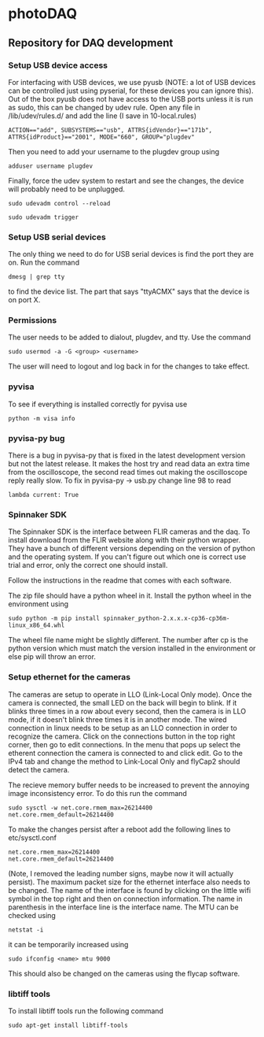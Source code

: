 # photoDAQ

## Repository for DAQ development

### Setup USB device access

For interfacing with USB devices, we use pyusb (NOTE: a lot of USB devices can be controlled just using pyserial, for these devices you can ignore this). 
Out of the box pyusb does not have access to the USB ports unless it is run as sudo, this can be changed by udev rule.
Open any file in /lib/udev/rules.d/ and add the line (I save in 10-local.rules)
```
ACTION=="add", SUBSYSTEMS=="usb", ATTRS{idVendor}=="171b", ATTRS{idProduct}=="2001", MODE="660", GROUP="plugdev"
```
Then you need to add your username to the plugdev group using
```
adduser username plugdev
```
Finally, force the udev system to restart and see the changes, the device will probably need to be unplugged.
```
sudo udevadm control --reload
```
```
sudo udevadm trigger
```

### Setup USB serial devices

The only thing we need to do for USB serial devices is find the port they are on.
Run the command
```
dmesg | grep tty
```
to find the device list. 
The part that says "ttyACMX" says that the device is on port X.

### Permissions

The user needs to be added to dialout, plugdev, and tty. Use the command
```
sudo usermod -a -G <group> <username>
```
The user will need to logout and log back in for the changes to take effect.

### pyvisa

To see if everything is installed correctly for pyvisa use
```
python -m visa info
``` 

### pyvisa-py bug

There is a bug in pyvisa-py that is fixed in the latest development version but not the latest release.
It makes the host try and read data an extra time from the oscilloscope, the second read times out making the oscilloscope reply really slow.
To fix in pyvisa-py -> usb.py change line 98 to read
```
lambda current: True
```

### Spinnaker SDK

The Spinnaker SDK is the interface between FLIR cameras and the daq. To install download from the FLIR website along with their python wrapper. They have a bunch of different versions depending on the version of python and the operating system. If you can't figure out which one is correct use trial and error, only the correct one should install.

Follow the instructions in the readme that comes with each software. 

The zip file should have a python wheel in it. Install the python wheel in the environment using
```
sudo python -m pip install spinnaker_python-2.x.x.x-cp36-cp36m-linux_x86_64.whl
```
The wheel file name might be slightly different. The number after cp is the python version which must match the version installed in the environment or else pip will throw an error. 

### Setup ethernet for the cameras

The cameras are setup to operate in LLO (Link-Local Only mode). Once the camera is connected, the small LED on the back will begin to blink. If it blinks three times in a row about every second, then the camera is in LLO mode, if it doesn't blink three times it is in another mode. The wired connection in linux needs to be setup as an LLO connection in order to recognize the camera. Click on the connections button in the top right corner, then go to edit connections. In the menu that pops up select the etherent connection the camera is connected to and click edit. Go to the IPv4 tab and change the method to Link-Local Only and flyCap2 should detect the camera.

The recieve memory buffer needs to be increased to prevent the annoying image inconsistency error. To do this run the command
```
sudo sysctl -w net.core.rmem_max=26214400 net.core.rmem_default=26214400
```
To make the changes persist after a reboot add the following lines to etc/sysctl.conf
```
net.core.rmem_max=26214400
net.core.rmem_default=26214400
```
(Note, I removed the leading number signs, maybe now it will actually persist). The maximum packet size for the ethernet interface also needs to be changed. The name of the interface is found by clicking on the little wifi symbol in the top right and then on connection information. The name in parenthesis in the interface line is the interface name. The MTU can be checked using 
```
netstat -i
```
it can be temporarily increased using 
```
sudo ifconfig <name> mtu 9000
```
This should also be changed on the cameras using the flycap software.
### libtiff tools
To install libtiff tools run the following command
```
sudo apt-get install libtiff-tools
```
